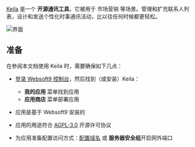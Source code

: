 [Keila](https://www.keila.io) 是一个 **开源通讯工具**，它被用于 市场营销  等场景。管理和扩充联系人列表，设计和发送个性化时事通讯活动，比以往任何时候都更轻松。


![界面](http://libs.websoft9.com/Websoft9/DocsPicture/zh/keila/keila-gui-websoft9.png)


## 准备

在参阅本文档使用 Keila 时，需要确保如下几点：

- [登录 Websoft9 控制台](./login-console)，然后找到（或安装）Keila：
  - **我的应用** 菜单找到应用 
  - **应用商店** 菜单部署应用

- 应用是基于 Websoft9 安装的


- 应用的用途符合 [AGPL-3.0](https://opensource.org/licenses/AGPL-3.0) 开源许可协议


- 为应用准备配置访问方式：[配置域名](./domain-set) 或 **服务器安全组**开启网外端口
